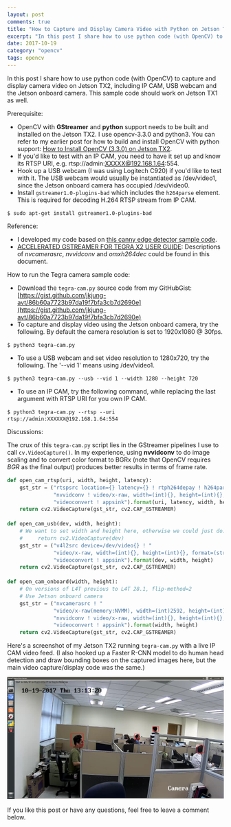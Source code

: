 ```yaml
---
layout: post
comments: true
title: "How to Capture and Display Camera Video with Python on Jetson TX2"
excerpt: "In this post I share how to use python code (with OpenCV) to capture and display camera video on Jetson TX2, including IP CAM, USB webcam and the Jetson onboard camera. This sample code should work on Jetson TX1 as well."
date: 2017-10-19
category: "opencv"
tags: opencv
---
```


In this post I share how to use python code (with OpenCV) to capture and display camera video on Jetson TX2, including IP CAM, USB webcam and the Jetson onboard camera. This sample code should work on Jetson TX1 as well.

Prerequisite:

* OpenCV with **GStreamer** and **python** support needs to be built and installed on the Jetson TX2. I use opencv-3.3.0 and python3. You can refer to my earlier post for how to build and install OpenCV with python support: [How to Install OpenCV (3.3.0) on Jetson TX2](https://jkjung-avt.github.io/opencv3-on-tx2/).
* If you'd like to test with an IP CAM, you need to have it set up and know its RTSP URI, e.g. rtsp://admin:XXXXX@192.168.1.64:554.
* Hook up a USB webcam (I was using Logitech C920) if you'd like to test with it. The USB webcam would usually be instantiated as /dev/video1, since the Jetson onboard camera has occupied /dev/video0.
* Install `gstreamer1.0-plugins-bad` which includes the `h264parse` element. This is required for decoding H.264 RTSP stream from IP CAM.

```shell
$ sudo apt-get install gstreamer1.0-plugins-bad
```

Reference:

* I developed my code based on [this canny edge detector sample code](https://devtalk.nvidia.com/default/topic/1024245/jetson-tx2/opencv-3-3-and-integrated-camera-problems-/post/5210653/#5210653).
* [ACCELERATED GSTREAMER FOR TEGRA X2 USER GUIDE](http://developer2.download.nvidia.com/embedded/L4T/r28_Release_v1.0/Docs/Jetson_TX2_Accelerated_GStreamer_User_Guide.pdf?rJ32fctxo7T2SNlckXrTndWYLO_LIQmRRJpd4Hcz2B8CQefnSGKDjQHbW7bxDRTW6OfvHzMRTdrE16hA6hj4gcLIZvPxWzXYw2Z1t88_cFVTCPDQZdiwJzsy3-hMvahbvSH23CEEca47iu-igcm7cwnCUXhvHCsNhkgouSCxjlIBxHV2iZ7i9xB42FoFpttBQw): Descriptions of *nvcamerasrc*, *nvvidconv* and *omxh264dec* could be found in this document.

How to run the Tegra camera sample code:

* Download the `tegra-cam.py` source code from my GitHubGist: [https://gist.github.com/jkjung-avt/86b60a7723b97da19f7bfa3cb7d2690e](https://gist.github.com/jkjung-avt/86b60a7723b97da19f7bfa3cb7d2690e)
* To capture and display video using the Jetson onboard camera, try the following. By default the camera resolution is set to 1920x1080 @ 30fps.

```shell
$ python3 tegra-cam.py
```

* To use a USB webcam and set video resolution to 1280x720, try the following. The '--vid 1' means using /dev/video1.

```shell
$ python3 tegra-cam.py --usb --vid 1 --width 1280 --height 720
```

* To use an IP CAM, try the following command, while replacing the last argument with RTSP URI for you own IP CAM.

```shell
$ python3 tegra-cam.py --rtsp --uri rtsp://admin:XXXXXX@192.168.1.64:554
```

Discussions:

The crux of this `tegra-cam.py` script lies in the GStreamer pipelines I use to call `cv.VideoCapture()`. In my experience, using **nvvidconv** to do image scaling and to convert color format to BGRx (note that OpenCV requires *BGR* as the final output) produces better results in terms of frame rate.

```python
def open_cam_rtsp(uri, width, height, latency):
    gst_str = ("rtspsrc location={} latency={} ! rtph264depay ! h264parse ! omxh264dec ! "
               "nvvidconv ! video/x-raw, width=(int){}, height=(int){}, format=(string)BGRx ! "
               "videoconvert ! appsink").format(uri, latency, width, height)
    return cv2.VideoCapture(gst_str, cv2.CAP_GSTREAMER)

def open_cam_usb(dev, width, height):
    # We want to set width and height here, otherwise we could just do:
    #     return cv2.VideoCapture(dev)
    gst_str = ("v4l2src device=/dev/video{} ! "
               "video/x-raw, width=(int){}, height=(int){}, format=(string)RGB ! "
               "videoconvert ! appsink").format(dev, width, height)
    return cv2.VideoCapture(gst_str, cv2.CAP_GSTREAMER)

def open_cam_onboard(width, height):
    # On versions of L4T previous to L4T 28.1, flip-method=2
    # Use Jetson onboard camera
    gst_str = ("nvcamerasrc ! "
               "video/x-raw(memory:NVMM), width=(int)2592, height=(int)1458, format=(string)I420, framerate=(fraction)30/1 ! "
               "nvvidconv ! video/x-raw, width=(int){}, height=(int){}, format=(string)BGRx ! "
               "videoconvert ! appsink").format(width, height)
    return cv2.VideoCapture(gst_str, cv2.CAP_GSTREAMER)
```

Here's a screenshot of my Jetson TX2 running `tegra-cam.py` with a live IP CAM video feed. (I also hooked up a Faster R-CNN model to do human head detection and draw bounding boxes on the captured images here, but the main video capture/display code was the same.)

![Screenshot of tegra-cam.py on Jetson TX2](/assets/2017-10-19-tx2-camera-with-python/tegra-cam.png)

If you like this post or have any questions, feel free to leave a comment below.
